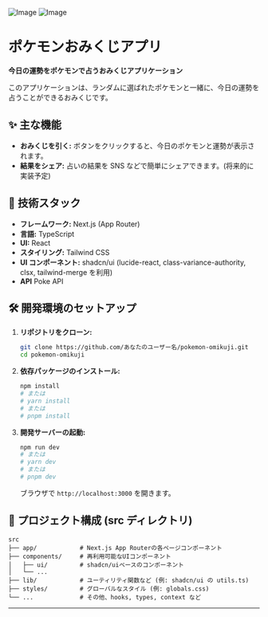 ![Image](https://github.com/user-attachments/assets/aa5710ab-4082-43e4-b1bd-afd88314d29a)
![Image](https://github.com/user-attachments/assets/6effccd2-c8f0-4fb4-9196-fdae4e6fca4c)

# ポケモンおみくじアプリ

**今日の運勢をポケモンで占うおみくじアプリケーション**

このアプリケーションは、ランダムに選ばれたポケモンと一緒に、今日の運勢を占うことができるおみくじです。

## ✨ 主な機能

- **おみくじを引く:** ボタンをクリックすると、今日のポケモンと運勢が表示されます。
- **結果をシェア:** 占いの結果を SNS などで簡単にシェアできます。(将来的に実装予定)

## 🚀 技術スタック

- **フレームワーク:** Next.js (App Router)
- **言語:** TypeScript
- **UI:** React
- **スタイリング:** Tailwind CSS
- **UI コンポーネント:** shadcn/ui (lucide-react, class-variance-authority, clsx, tailwind-merge を利用)
- **API** Poke API

## 🛠️ 開発環境のセットアップ

1.  **リポジトリをクローン:**
    ```bash
    git clone https://github.com/あなたのユーザー名/pokemon-omikuji.git
    cd pokemon-omikuji
    ```
2.  **依存パッケージのインストール:**
    ```bash
    npm install
    # または
    # yarn install
    # または
    # pnpm install
    ```
3.  **開発サーバーの起動:**
    ```bash
    npm run dev
    # または
    # yarn dev
    # または
    # pnpm dev
    ```
    ブラウザで `http://localhost:3000` を開きます。

## 📁 プロジェクト構成 (src ディレクトリ)

```
src
├── app/            # Next.js App Routerの各ページコンポーネント
├── components/     # 再利用可能なUIコンポーネント
│   ├── ui/         # shadcn/uiベースのコンポーネント
│   └── ...
├── lib/            # ユーティリティ関数など (例: shadcn/ui の utils.ts)
├── styles/         # グローバルなスタイル (例: globals.css)
└── ...             # その他、hooks, types, context など
```

---
